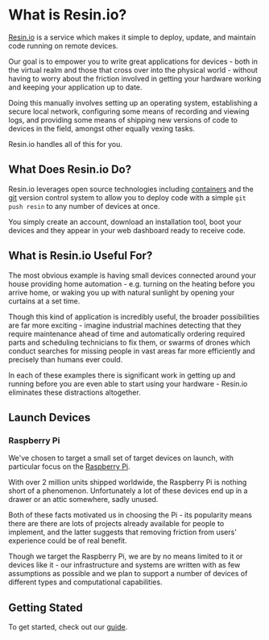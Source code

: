 
# What is Resin.io?

[Resin.io][resin] is a service which makes it simple to deploy, update, and maintain code running on remote devices.

Our goal is to empower you to write great applications for devices - both in the virtual realm and those that cross over into the physical world - without having to worry about the friction involved in getting your hardware working and keeping your application up to date.

Doing this manually involves setting up an operating system, establishing a secure local network, configuring some means of recording and viewing logs, and providing some means of shipping new versions of code to devices in the field, amongst other equally vexing tasks.

Resin.io handles all of this for you.

## What Does Resin.io Do?

Resin.io leverages open source technologies including [containers][containers] and the [git][git] version control system to allow you to deploy code with a simple `git push resin` to any number of devices at once.

You simply create an account, download an installation tool, boot your devices and they appear in your web dashboard ready to receive code.

## What is Resin.io Useful For?

The most obvious example is having small devices connected around your house providing home automation - e.g. turning on the heating before you arrive home, or waking you up with natural sunlight by opening your curtains at a set time.

Though this kind of application is incredibly useful, the broader possibilities are far more exciting - imagine industrial machines detecting that they require maintenance ahead of time and automatically ordering required parts and scheduling technicians to fix them, or swarms of drones which conduct searches for missing people in vast areas far more efficiently and precisely than humans ever could.

In each of these examples there is significant work in getting up and running before you are even able to start using your hardware - Resin.io eliminates these distractions altogether.

## Launch Devices

### Raspberry Pi

We've chosen to target a small set of target devices on launch, with particular focus on the [Raspberry Pi][rpi].

With over 2 million units shipped worldwide, the Raspberry Pi is nothing short of a phenomenon. Unfortunately a lot of these devices end up in a drawer or an attic somewhere, sadly unused.

Both of these facts motivated us in choosing the Pi - its popularity means there are there are lots of projects already available for people to implement, and the latter suggests that removing friction from users' experience could be of real benefit.

Though we target the Raspberry Pi, we are by no means limited to it or devices like it - our infrastructure and systems are written with as few assumptions as possible and we plan to support a number of devices of different types and computational capabilities.

## Getting Stated

To get started, check out our [guide][gettingStarted].

[resin]:http://resin.io
[rpi]:http://www.raspberrypi.org/

[gettingStarted]:/pages/gettingStarted.md

[containers]:http://en.wikipedia.org/wiki/Operating_system%E2%80%93level_virtualization
[git]:http://git-scm.com/
